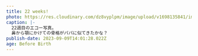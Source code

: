```yaml
---
title: 22 weeks!
photo: https://res.cloudinary.com/dz8vyplpm/image/upload/v1698135841/img_7652_svondz.jpg
caption: |-
  22週目のエコー写真。
  鼻から顎にかけての骨格がパパに似てきたかな？
publish-date: 2023-09-09T14:01:28.022Z
age: Before Birth
---
```

